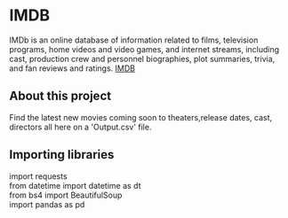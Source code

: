 # IMDB

IMDb is an online database of information related to films, television programs, home videos and video games, and internet streams, including cast, production crew and personnel biographies, plot summaries, trivia, and fan reviews and ratings.
[IMDB](https://www.imdb.com/movies-coming-soon/?ref_=inth_cs)

## About this project 
Find the latest new movies coming soon to theaters,release dates, cast, directors all here on a 'Output.csv' file.

## Importing libraries

import requests\
from datetime import datetime as dt\
from bs4 import BeautifulSoup\
import pandas as pd